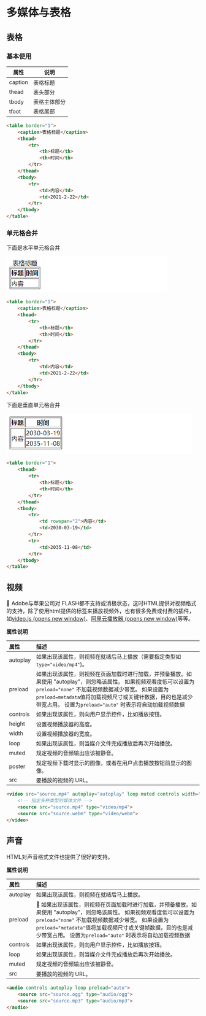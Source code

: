# 多媒体与表格

## 表格

### 基本使用

| 属性    | 说明         |
| ------- | ------------ |
| caption | 表格标题     |
| thead   | 表头部分     |
| tbody   | 表格主体部分 |
| tfoot   | 表格尾部     |

```html
<table border="1">
    <caption>表格标题</caption>
    <thead>
        <tr>
            <th>标题</th>
            <th>时间</th>
        </tr>
    </thead>
    <tbody>
        <tr>
            <td>内容</td>
            <td>2021-2-22</td>
        </tr>
    </tbody>
</table>
```

### 单元格合并

下面是水平单元格合并

![](https://raw.githubusercontent.com/caffreygo/static/main/blog/html/table/1.png)

```html
<table border="1">
    <caption>表格标题</caption>
    <thead>
        <tr>
            <th>标题</th>
            <th>时间</th>
        </tr>
    </thead>
    <tbody>
        <tr>
            <td>内容</td>
            <td>2021-2-22</td>
        </tr>
    </tbody>
</table>
```

下面是垂直单元格合并

![](https://raw.githubusercontent.com/caffreygo/static/main/blog/html/table/2.png)

```html
<table border="1">
    <thead>
        <tr>
            <th>标题</th>
            <th>时间</th>
        </tr>
    </thead>
    <tbody>
        <tr>
            <td rowspan="2">内容</td>
            <td>2030-03-19</td>
        </tr>
        <tr>
            <td>2035-11-08</td>
        </tr>
    </tbody>
</table>
```

## 视频

📗 Adobe与苹果公司对 FLASH都不支持或消极状态，这时HTML提供对视频格式的支持，除了使用html提供的标签来播放视频外，也有很多免费或付费的插件，如[video.js (opens new window)](https://videojs.com/)、[阿里云播放器 (opens new window)](https://help.aliyun.com/document_detail/57314.html)等等。

**属性说明**

| 属性     | 描述                                                         |
| :------- | :----------------------------------------------------------- |
| autoplay | 如果出现该属性，则视频在就绪后马上播放（需要指定类型如 `type="video/mp4"`)。 |
| preload  | 如果出现该属性，则视频在页面加载时进行加载，并预备播放。如果使用 "autoplay"，则忽略该属性。 如果视频观看度低可以设置为 `preload="none"` 不加载视频数据减少带宽。 如果设置为 `preload=metadata`值将加载视频尺寸或关键针数据，目的也是减少带宽占用。 设置为`preload="auto"` 时表示将自动加载视频数据 |
| controls | 如果出现该属性，则向用户显示控件，比如播放按钮。             |
| height   | 设置视频播放器的高度。                                       |
| width    | 设置视频播放器的宽度。                                       |
| loop     | 如果出现该属性，则当媒介文件完成播放后再次开始播放。         |
| muted    | 规定视频的音频输出应该被静音。                               |
| poster   | 规定视频下载时显示的图像，或者在用户点击播放按钮前显示的图像。 |
| src      | 要播放的视频的 URL。                                         |

```html
<video src="source.mp4" autoplay="autoplay" loop muted controls width="800" height="200">
    <!-- 指定多种类型的媒体文件 -->
    <source src="source.mp4" type="video/mp4">
    <source src="source.webm" type="video/webm">
</video>
```

## 声音

HTML对声音格式文件也提供了很好的支持。

**属性说明**

| 属性     | 描述                                                         |
| :------- | :----------------------------------------------------------- |
| autoplay | 如果出现该属性，则视频在就绪后马上播放。                     |
| preload  | 📗  如果出现该属性，则视频在页面加载时进行加载，并预备播放。如果使用 "autoplay"，则忽略该属性。 如果视频观看度低可以设置为 `preload="none"` 不加载视频数据减少带宽。 如果设置为 `preload="metadata"`值将加载视频尺寸或关键帧数据，目的也是减少带宽占用。 设置为`preload="auto"` 时表示将自动加载视频数据 |
| controls | 如果出现该属性，则向用户显示控件，比如播放按钮。             |
| loop     | 如果出现该属性，则当媒介文件完成播放后再次开始播放。         |
| muted    | 规定视频的音频输出应该被静音。                               |
| src      | 要播放的视频的 URL。                                         |

```html
<audio controls autoplay loop preload="auto">
	<source src="source.ogg" type="audio/ogg">
	<source src="source.mp3" type="audio/mp3">
</audio>
```

